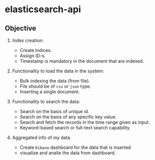# elasticsearch-api

## Objective

1. Index creation:
    - Create Indices.
    - Assign ID-s.
    - Timestamp is mandatory in the document that are indexed.
  
2. Functionality to load the data in the system:
    - Bulk indexing the data (from file).
    - File should be of `csv` or `json` type.
    - Inserting a single document.

3. Functionality to search the data:
    - Search on the basis of unique id.
    - Search on the basis of any specific key value.
    - Search and fetch the records in the time range given as input.
    - Keyword-based search or full-text search capability.
  
4. Aggregated info of my data.
    - Create `Kibana` dashboard for the data that is inserted
    - visualize and analie the data from dashboard.
